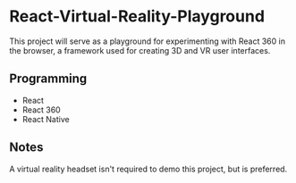 ﻿# React-Virtual-Reality-Playground
 
This project will serve as a playground for experimenting with React 360 in the browser, a framework used for creating 3D and VR user interfaces.

## Programming

* React
* React 360
* React Native

## Notes

A virtual reality headset isn't required to demo this project, but is preferred.

